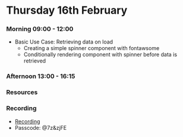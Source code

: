 # Thursday 16th February

### Morning 09:00 - 12:00
- Basic Use Case: Retrieving data on load
   - Creating a simple spinner component with fontawsome
   - Conditionally rendering component with spinner before data is retrieved

### Afternoon 13:00 - 16:15



### Resources



### Recording
- [Recording](https://us02web.zoom.us/rec/share/uG8D1oD38sfcrFL6rhzyPU098Tx0faWicc9elAWBzImLBHXSMmK-j3lQazpQKjkT.vxfVI3QcRuBT9yYO) 
- Passcode: @7z&zjFE
